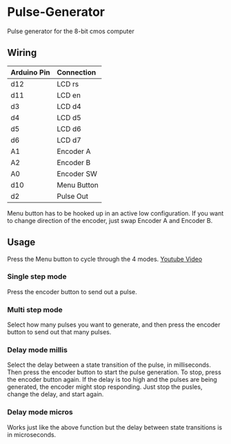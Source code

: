 # Pulse-Generator
Pulse generator for the 8-bit cmos computer

## Wiring
| Arduino Pin | Connection |
| :--------   | :-------   |
|   d12       | LCD rs     |
|   d11       | LCD en     |
|   d3        | LCD d4     |
|   d4        | LCD d5     |
|   d5        | LCD d6     |
|   d6        | LCD d7     |
|   A1        | Encoder A  |
|   A2        | Encoder B  |
|   A0        | Encoder SW |
|   d10       | Menu Button|
|   d2        | Pulse Out  |

Menu button has to be hooked up in an active low configuration.
If you want to change direction of the encoder, just swap Encoder A and Encoder B.

## Usage 
Press the Menu button to cycle through the 4 modes. [Youtube Video](https://www.youtube.com/watch?v=3lUOrzv3epo)

### Single step mode
Press the encoder button to send out a pulse.

### Multi step mode
Select how many pulses you want to generate, and then press the encoder button to send out that many pulses.

### Delay mode millis
Select the delay between a state transition of the pulse, in milliseconds. Then press the encoder button to start the pulse generation.
To stop, press the encoder button again. If the delay is too high and the pulses are being generated, the encoder might stop responding.
Just stop the pusles, change the delay, and start again.

### Delay mode micros
Works just like the above function but the delay between state transitions is in microseconds.

